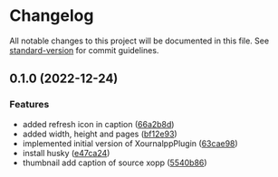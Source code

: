 # Changelog

All notable changes to this project will be documented in this file. See [standard-version](https://github.com/conventional-changelog/standard-version) for commit guidelines.

## 0.1.0 (2022-12-24)


### Features

* added refresh icon in caption ([66a2b8d](https://github.com/maffelbaffel/obsidian-xournalpp/commit/66a2b8dee8ed0763ede28e4b415104ae96d6c11e))
* added width, height and pages ([bf12e93](https://github.com/maffelbaffel/obsidian-xournalpp/commit/bf12e936fff3123b16e305e92d67092e3fd298e0))
* implemented initial version of XournalppPlugin ([63cae98](https://github.com/maffelbaffel/obsidian-xournalpp/commit/63cae986ae5e625fa8cd45417f627fb40dd140a4))
* install husky ([e47ca24](https://github.com/maffelbaffel/obsidian-xournalpp/commit/e47ca2493051ee17c04534f572cb255192550529))
* thumbnail add caption of source xopp ([5540b86](https://github.com/maffelbaffel/obsidian-xournalpp/commit/5540b86d7394343f270fa49cd5a3679e01aaa413))
